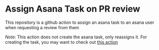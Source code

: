 # Assign Asana Task on PR review
This repository is a github action to assign an asana task to an asana user when requesting a review from them

*Note*:
This action does not create the asana task, only reassigns it. For creating the task, you may want to check out [this action](https://github.com/taimursalman/pr-create-asana-task/tree/main#)
